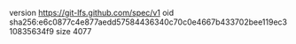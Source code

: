 version https://git-lfs.github.com/spec/v1
oid sha256:e6c0877c4e877aedd57584436340c70c0e4667b433702bee119ec310835634f9
size 4077
